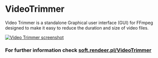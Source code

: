 # VideoTrimmer
Video Trimmer is a standalone Graphical user interface (GUI) for FFmpeg designed to make it easy to reduce the duration and size of video files.

[![Video Trimmer screenshot](https://soft.rendeer.pl/VideoTrimmer/documentation/assets/VideoTrimmer-Screenshot.png?id=220724)](https://soft.rendeer.pl/VideoTrimmer)

### For further information check [soft.rendeer.pl/VideoTrimmer](https://soft.rendeer.pl/VideoTrimmer/)
